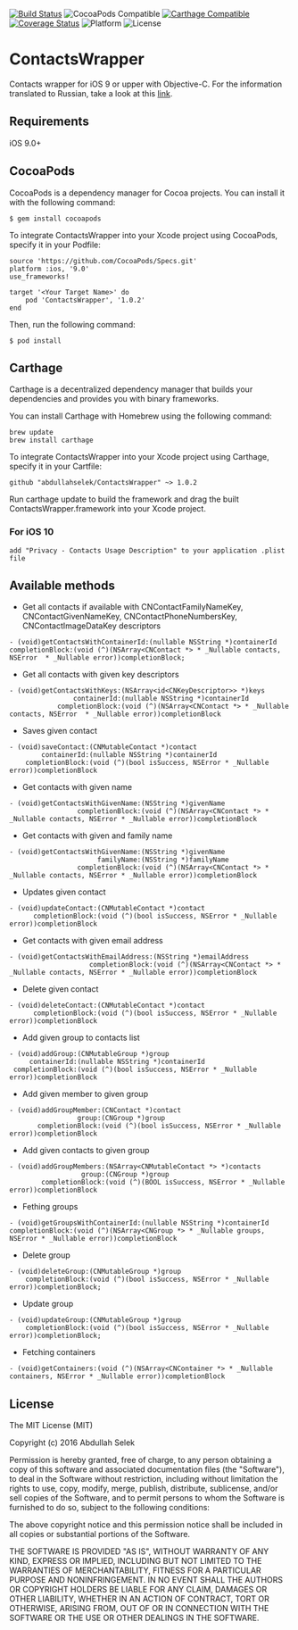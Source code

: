 [![Build Status](https://travis-ci.org/abdullahselek/ContactsWrapper.svg?branch=master)](https://travis-ci.org/abdullahselek/ContactsWrapper)
![CocoaPods Compatible](https://img.shields.io/cocoapods/v/ContactsWrapper.svg)
[![Carthage Compatible](https://img.shields.io/badge/Carthage-compatible-4BC51D.svg?style=flat)](https://github.com/Carthage/Carthage)
[![Coverage Status](https://coveralls.io/repos/github/abdullahselek/ContactsWrapper/badge.svg?branch=master)](https://coveralls.io/github/abdullahselek/ContactsWrapper?branch=master)
![Platform](https://img.shields.io/cocoapods/p/ContactsWrapper.svg?style=flat)
![License](https://img.shields.io/dub/l/vibe-d.svg)

# ContactsWrapper
Contacts wrapper for iOS 9 or upper with Objective-C. For the information translated to Russian, take a look at this [link](http://gargo.of.by/contactswrapper/).

## Requirements
iOS 9.0+

## CocoaPods

CocoaPods is a dependency manager for Cocoa projects. You can install it with the following command:
```	
$ gem install cocoapods
```
To integrate ContactsWrapper into your Xcode project using CocoaPods, specify it in your Podfile:
```
source 'https://github.com/CocoaPods/Specs.git'
platform :ios, '9.0'
use_frameworks!

target '<Your Target Name>' do
	pod 'ContactsWrapper', '1.0.2'
end
```
Then, run the following command:
```
$ pod install
```
## Carthage

Carthage is a decentralized dependency manager that builds your dependencies and provides you with binary frameworks.

You can install Carthage with Homebrew using the following command:

```
brew update
brew install carthage
```

To integrate ContactsWrapper into your Xcode project using Carthage, specify it in your Cartfile:

```
github "abdullahselek/ContactsWrapper" ~> 1.0.2
```

Run carthage update to build the framework and drag the built ContactsWrapper.framework into your Xcode project.

### For iOS 10
```
add "Privacy - Contacts Usage Description" to your application .plist file
```
## Available methods

- Get all contacts if available with CNContactFamilyNameKey, CNContactGivenNameKey, CNContactPhoneNumbersKey, CNContactImageDataKey descriptors
```
- (void)getContactsWithContainerId:(nullable NSString *)containerId completionBlock:(void (^)(NSArray<CNContact *> * _Nullable contacts, NSError  * _Nullable error))completionBlock;
```
	
- Get all contacts with given key descriptors
```
- (void)getContactsWithKeys:(NSArray<id<CNKeyDescriptor>> *)keys 
				containerId:(nullable NSString *)containerId
			completionBlock:(void (^)(NSArray<CNContact *> * _Nullable contacts, NSError  * _Nullable error))completionBlock
```

- Saves given contact
```
- (void)saveContact:(CNMutableContact *)contact
		containerId:(nullable NSString *)containerId
	completionBlock:(void (^)(bool isSuccess, NSError * _Nullable error))completionBlock
```

- Get contacts with given name
```
- (void)getContactsWithGivenName:(NSString *)givenName
                 completionBlock:(void (^)(NSArray<CNContact *> * _Nullable contacts, NSError * _Nullable error))completionBlock
```

- Get contacts with given and family name
```
- (void)getContactsWithGivenName:(NSString *)givenName 
					  familyName:(NSString *)familyName 
			     completionBlock:(void (^)(NSArray<CNContact *> * _Nullable contacts, NSError * _Nullable error))completionBlock
```

- Updates given contact
```
- (void)updateContact:(CNMutableContact *)contact
      completionBlock:(void (^)(bool isSuccess, NSError * _Nullable error))completionBlock
```

- Get contacts with given email address
```
- (void)getContactsWithEmailAddress:(NSString *)emailAddress
                    completionBlock:(void (^)(NSArray<CNContact *> * _Nullable contacts, NSError * _Nullable error))completionBlock
```
- Delete given contact
```
- (void)deleteContact:(CNMutableContact *)contact
      completionBlock:(void (^)(bool isSuccess, NSError * _Nullable error))completionBlock
```      

- Add given group to contacts list
```
- (void)addGroup:(CNMutableGroup *)group
	 containerId:(nullable NSString *)containerId
 completionBlock:(void (^)(bool isSuccess, NSError * _Nullable error))completionBlock
```

- Add given member to given group
```
- (void)addGroupMember:(CNContact *)contact
                 group:(CNGroup *)group
       completionBlock:(void (^)(bool isSuccess, NSError * _Nullable error))completionBlock
```

- Add given contacts to given group
```
- (void)addGroupMembers:(NSArray<CNMutableContact *> *)contacts
                  group:(CNGroup *)group
        completionBlock:(void (^)(BOOL isSuccess, NSError * _Nullable error))completionBlock
```

- Fething groups
```
- (void)getGroupsWithContainerId:(nullable NSString *)containerId completionBlock:(void (^)(NSArray<CNGroup *> * _Nullable groups, NSError * _Nullable error))completionBlock
```

- Delete group
```
- (void)deleteGroup:(CNMutableGroup *)group
    completionBlock:(void (^)(bool isSuccess, NSError * _Nullable error))completionBlock;
```

- Update group
```
- (void)updateGroup:(CNMutableGroup *)group
    completionBlock:(void (^)(bool isSuccess, NSError * _Nullable error))completionBlock;
```

- Fetching containers
```
- (void)getContainers:(void (^)(NSArray<CNContainer *> * _Nullable containers, NSError * _Nullable error))completionBlock
```

## License

The MIT License (MIT)

Copyright (c) 2016 Abdullah Selek

Permission is hereby granted, free of charge, to any person obtaining a copy
of this software and associated documentation files (the "Software"), to deal
in the Software without restriction, including without limitation the rights
to use, copy, modify, merge, publish, distribute, sublicense, and/or sell
copies of the Software, and to permit persons to whom the Software is
furnished to do so, subject to the following conditions:

The above copyright notice and this permission notice shall be included in all
copies or substantial portions of the Software.

THE SOFTWARE IS PROVIDED "AS IS", WITHOUT WARRANTY OF ANY KIND, EXPRESS OR
IMPLIED, INCLUDING BUT NOT LIMITED TO THE WARRANTIES OF MERCHANTABILITY,
FITNESS FOR A PARTICULAR PURPOSE AND NONINFRINGEMENT. IN NO EVENT SHALL THE
AUTHORS OR COPYRIGHT HOLDERS BE LIABLE FOR ANY CLAIM, DAMAGES OR OTHER
LIABILITY, WHETHER IN AN ACTION OF CONTRACT, TORT OR OTHERWISE, ARISING FROM,
OUT OF OR IN CONNECTION WITH THE SOFTWARE OR THE USE OR OTHER DEALINGS IN THE
SOFTWARE.